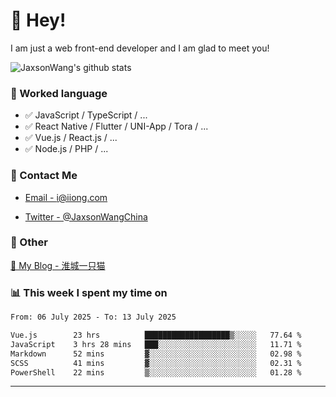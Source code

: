 # 👋 Hey!

I am just a web front-end developer and I am glad to meet you!

![JaxsonWang's github stats](https://github-readme-stats.vercel.app/api?username=JaxsonWang&&show_icons=true&&title_color=1abc9c&&icon_color=1abc9c)


### 📝 Worked language

- ✅ JavaScript / TypeScript / ...
- ✅ React Native / Flutter / UNI-App / Tora / ...
- ✅ Vue.js / React.js / ...
- ✅ Node.js / PHP / ...

### 📮 Contact Me

- [Email - i@iiong.com](mailto:i@iiong.com)

- [Twitter - @JaxsonWangChina](https://twitter.com/JaxsonWangChina)

### 🤪 Other

[📌 My Blog - 淮城一只猫](https://iiong.com)

### 📊 This week I spent my time on

<!--START_SECTION:waka-->

```txt
From: 06 July 2025 - To: 13 July 2025

Vue.js        23 hrs          ███████████████████▒░░░░░   77.64 %
JavaScript    3 hrs 28 mins   ███░░░░░░░░░░░░░░░░░░░░░░   11.71 %
Markdown      52 mins         ▓░░░░░░░░░░░░░░░░░░░░░░░░   02.98 %
SCSS          41 mins         ▓░░░░░░░░░░░░░░░░░░░░░░░░   02.31 %
PowerShell    22 mins         ▒░░░░░░░░░░░░░░░░░░░░░░░░   01.28 %
```

<!--END_SECTION:waka-->

---
